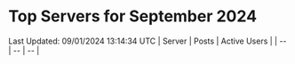 # Top Servers for September 2024
Last Updated: 09/01/2024 13:14:34 UTC
| Server | Posts | Active Users |
| -- | -- | -- |
